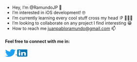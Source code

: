 - Hey, I’m @RamundoJP 👋
- I’m interested in iOS development! 🤓
- I’m currently learning every cool stuff cross my head :P 👨🏼‍💻
- I’m looking to collaborate on any project I find interesting 😁
- How to reach me juanpabloramundo@gmail.com 📫

<h4 align="left">Feel free to connect with me in:</h4>
<p align="left">
    <a href="https://twitter.com/JuampiRamundo" target="blank">
        <img align="center" src="https://raw.githubusercontent.com/devicons/devicon/master/icons/twitter/twitter-original.svg" alt="juampiramundo" height="25" width="35" />
    </a>
    <a href="https://linkedin.com/in/ramundo-juan-pablo" target="blank">
        <img align="center" src="https://raw.githubusercontent.com/devicons/devicon/master/icons/linkedin/linkedin-original.svg" alt="juampiramundo" height="25" width="35" />
    </a>
</p>

<!---
RamundoJP/RamundoJP is a ✨ special ✨ repository because its `README.md` (this file) appears on your GitHub profile.
You can click the Preview link to take a look at your changes.
--->
